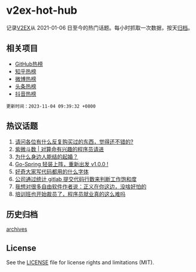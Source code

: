 # v2ex-hot-hub

 记录[V2EX](https://www.v2ex.com/)从 2021-01-06 日至今的热门话题。每小时抓取一次数据，按天[归档](archives)。
 
 ## 相关项目

- [GitHub热榜](https://github.com/it985/github-hot-hub)
- [知乎热榜](https://github.com/it985/zhihu-hot-hub)
- [微博热榜](https://github.com/it985/weibo-hot-hub)
- [头条热榜](https://github.com/it985/toutiao-hot-hub)
- [抖音热榜](https://github.com/it985/douyin-hot-hub)


 `更新时间：2023-11-04 09:39:32 +0800`

## 热议话题

1. [请问各位有什么反复购买过的东西，觉得还不错的?](https://www.v2ex.com/t/988143)
1. [紫微斗数 | 对算命有兴趣的程序员请进](https://www.v2ex.com/t/988131)
1. [为什么身边人能结的起婚？](https://www.v2ex.com/t/988133)
1. [Go-Spring 轻装上阵，重新出发 v1.0.0 !](https://www.v2ex.com/t/988146)
1. [好奇大家写代码都用的什么字体](https://www.v2ex.com/t/988286)
1. [公司通过统计 gitlab 提交代码行数来判断工作饱和度](https://www.v2ex.com/t/988119)
1. [我想对很多自由软件作者说：正义在你这边，没啥好怕的](https://www.v2ex.com/t/988404)
1. [培训班也开始裁员了，程序员就业真的这么难吗](https://www.v2ex.com/t/988147)

## 历史归档

[archives](archives)

## License

See the [LICENSE](LICENSE) file for license rights and limitations (MIT).
